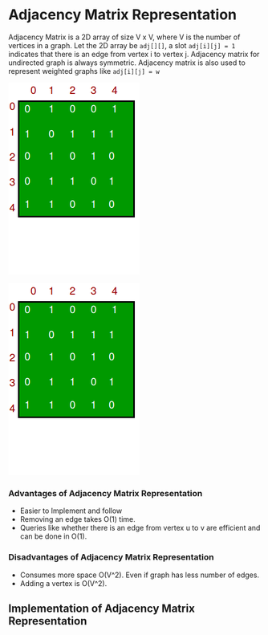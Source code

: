 # Adjacency Matrix Representation

Adjacency Matrix is a 2D array of size V x V, where V is the number of vertices in a graph. Let the 2D array be `adj[][]`, a slot `adj[i][j] = 1` indicates that there is an edge from vertex i to vertex j. Adjacency matrix for undirected graph is always symmetric. Adjacency matrix is also used to represent weighted graphs like `adj[i][j] = w`

![](<../../../.gitbook/assets/image (3).png>)

![Adjacency Matrix Representation of Graph](<../../../.gitbook/assets/image (4).png>)

### Advantages of Adjacency Matrix Representation

* Easier to Implement and follow
* Removing an edge takes O(1) time.
* Queries like whether there is an edge from vertex u to v are efficient and can be done in O(1).

### Disadvantages of Adjacency Matrix Representation

* Consumes more space O(V^2). Even if graph has less number of edges.
* Adding a vertex is O(V^2).

## Implementation of Adjacency Matrix Representation

